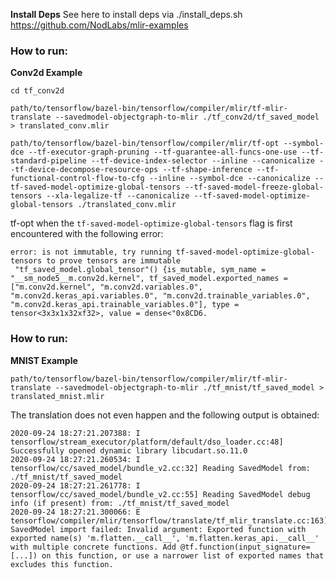 **Install Deps**
See here to install deps via ./install_deps.sh
https://github.com/NodLabs/mlir-examples

### How to run:
**Conv2d Example**
```
cd tf_conv2d

path/to/tensorflow/bazel-bin/tensorflow/compiler/mlir/tf-mlir-translate --savedmodel-objectgraph-to-mlir ./tf_conv2d/tf_saved_model > translated_conv.mlir

path/to/tensorflow/bazel-bin/tensorflow/compiler/mlir/tf-opt --symbol-dce --tf-executor-graph-pruning --tf-guarantee-all-funcs-one-use --tf-standard-pipeline --tf-device-index-selector --inline --canonicalize --tf-device-decompose-resource-ops --tf-shape-inference --tf-functional-control-flow-to-cfg --inline --symbol-dce --canonicalize --tf-saved-model-optimize-global-tensors --tf-saved-model-freeze-global-tensors --xla-legalize-tf --canonicalize --tf-saved-model-optimize-global-tensors ./translated_conv.mlir
```

tf-opt when the `tf-saved-model-optimize-global-tensors` flag is first encountered with the following error:
 ```
 error: is not immutable, try running tf-saved-model-optimize-global-tensors to prove tensors are immutable
  "tf_saved_model.global_tensor"() {is_mutable, sym_name = "__sm_node5__m.conv2d.kernel", tf_saved_model.exported_names = ["m.conv2d.kernel", "m.conv2d.variables.0", "m.conv2d.keras_api.variables.0", "m.conv2d.trainable_variables.0", "m.conv2d.keras_api.trainable_variables.0"], type = tensor<3x3x1x32xf32>, value = dense<"0x8CD6. 
```

### How to run:
**MNIST Example**
```
path/to/tensorflow/bazel-bin/tensorflow/compiler/mlir/tf-mlir-translate --savedmodel-objectgraph-to-mlir ./tf_mnist/tf_saved_model > translated_mnist.mlir
```

The translation does not even happen and the following output is obtained:
```
2020-09-24 18:27:21.207388: I tensorflow/stream_executor/platform/default/dso_loader.cc:48] Successfully opened dynamic library libcudart.so.11.0
2020-09-24 18:27:21.260534: I tensorflow/cc/saved_model/bundle_v2.cc:32] Reading SavedModel from: ./tf_mnist/tf_saved_model
2020-09-24 18:27:21.261778: I tensorflow/cc/saved_model/bundle_v2.cc:55] Reading SavedModel debug info (if present) from: ./tf_mnist/tf_saved_model
2020-09-24 18:27:21.300066: E tensorflow/compiler/mlir/tensorflow/translate/tf_mlir_translate.cc:163] SavedModel import failed: Invalid argument: Exported function with exported name(s) 'm.flatten.__call__', 'm.flatten.keras_api.__call__' with multiple concrete functions. Add @tf.function(input_signature=[...]) on this function, or use a narrower list of exported names that excludes this function.
```